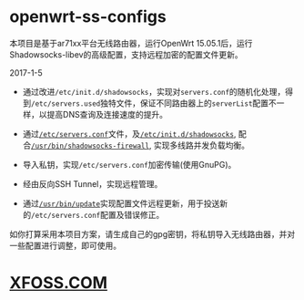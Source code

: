 # openwrt-ss-configs

本项目是基于ar71xx平台无线路由器，运行OpenWrt 15.05.1后，运行Shadowsocks-libev的高级配置，支持远程加密的配置文件更新。

2017-1-5
- 通过改进`/etc/init.d/shadowsocks`，实现对`servers.conf`的随机化处理，得到`/etc/servers.used`独特文件，保证不同路由器上的`serverList`配置不一样，以提高DNS查询及连接速度的提升。

- 通过[`/etc/servers.conf`](https://github.com/gnu4cn/openwrt-ss-configs/blob/master/shadowsocks/etc/servers.conf)文件，及[`/etc/init.d/shadowsocks`](https://github.com/gnu4cn/openwrt-ss-configs/blob/master/shadowsocks/etc/init.d/shadowsocks), 配合[`/usr/bin/shadowsocks-firewall`](https://github.com/gnu4cn/openwrt-ss-configs/blob/master/shadowsocks/usr/bin/shadowsocks-firewall), 实现多线路并发负载均衡。
- 导入私钥，实现`/etc/servers.conf`加密传输(使用GnuPG)。
- 经由反向SSH Tunnel，实现远程管理。
- 通过[`/usr/bin/update`](https://github.com/gnu4cn/openwrt-ss-configs/blob/master/shadowsocks/usr/bin/update)实现配置文件远程更新，用于投送新的`/etc/servers.conf`配置及错误修正。

如你打算采用本项目方案，请生成自己的gpg密钥，将私钥导入无线路由器，并对一些配置进行调整，即可使用。

# [XFOSS.COM](https://xfoss.com/)
